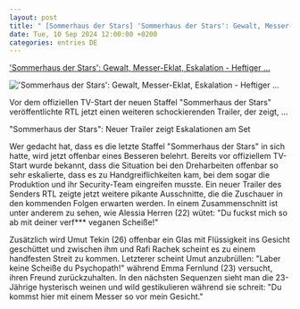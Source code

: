 ```yaml
---
layout: post
title: " [Sommerhaus der Stars] 'Sommerhaus der Stars': Gewalt, Messer-Eklat, Eskalation - Heftiger ..."
date: Tue, 10 Sep 2024 12:00:00 +0200
categories: entries DE
---
```

['Sommerhaus der Stars': Gewalt, Messer-Eklat, Eskalation - Heftiger ...](https://www.ok-magazin.de/tv-streaming/sommerhaus-der-stars-gewalt-messer-eklat-eskalation-heftiger-rtl-trailer-vor-tv-start-103124.html)

!['Sommerhaus der Stars': Gewalt, Messer-Eklat, Eskalation - Heftiger ...](https://www.ok-magazin.de/images/16x9/media/gallery/2021/10/26/sommerhaus-der-stars-logo.jpg)

Vor dem offiziellen TV-Start der neuen Staffel "Sommerhaus der Stars" veröffentlichte RTL jetzt einen weiteren schockierenden Trailer, der zeigt, ...

"Sommerhaus der Stars": Neuer Trailer zeigt Eskalationen am Set

Wer gedacht hat, dass es die letzte Staffel "Sommerhaus der Stars" in sich hatte, wird jetzt offenbar eines Besseren belehrt. Bereits vor offiziellem TV-Start wurde bekannt, dass die Situation bei den Dreharbeiten offenbar so sehr eskalierte, dass es zu Handgreiflichkeiten kam, bei dem sogar die Produktion und ihr Security-Team eingreifen musste. Ein neuer Trailer des Senders RTL zeigte jetzt weitere pikante Ausschnitte, die die Zuschauer in den kommenden Folgen erwarten werden. In einem Zusammenschnitt ist unter anderem zu sehen, wie Alessia Herren (22) wütet: "Du fuckst mich so ab mit deiner verf*** veganen Scheiße!"

Zusätzlich wird Umut Tekin (26) offenbar ein Glas mit Flüssigkeit ins Gesicht geschüttet und zwischen ihm und Rafi Rachek scheint es zu einem handfesten Streit zu kommen. Letzterer scheint Umut anzubrüllen: "Laber keine Scheiße du Psychopath!" während Emma Fernlund (23) versucht, ihren Freund zurückzuhalten. In den nächsten Sequenzen sieht man die 23-Jährige hysterisch weinen und wild gestikulieren während sie schreit: "Du kommst hier mit einem Messer so vor mein Gesicht."

